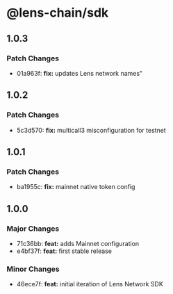 # @lens-chain/sdk

## 1.0.3

### Patch Changes

- 01a963f: **fix:** updates Lens network names"

## 1.0.2

### Patch Changes

- 5c3d570: **fix:** multicall3 misconfiguration for testnet

## 1.0.1

### Patch Changes

- ba1955c: **fix:** mainnet native token config

## 1.0.0

### Major Changes

- 71c36bb: **feat:** adds Mainnet configuration
- e4bf37f: **feat:** first stable release

### Minor Changes

- 46ece7f: **feat:** initial iteration of Lens Network SDK
